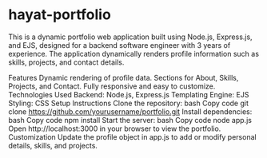 # hayat-portfolio

This is a dynamic portfolio web application built using Node.js, Express.js, and EJS, designed for a backend software engineer with 3 years of experience. The application dynamically renders profile information such as skills, projects, and contact details.

Features
Dynamic rendering of profile data.
Sections for About, Skills, Projects, and Contact.
Fully responsive and easy to customize.
Technologies Used
Backend: Node.js, Express.js
Templating Engine: EJS
Styling: CSS
Setup Instructions
Clone the repository:
bash
Copy code
git clone https://github.com/yourusername/portfolio.git
Install dependencies:
bash
Copy code
npm install
Start the server:
bash
Copy code
node app.js
Open http://localhost:3000 in your browser to view the portfolio.
Customization
Update the profile object in app.js to add or modify personal details, skills, and projects.